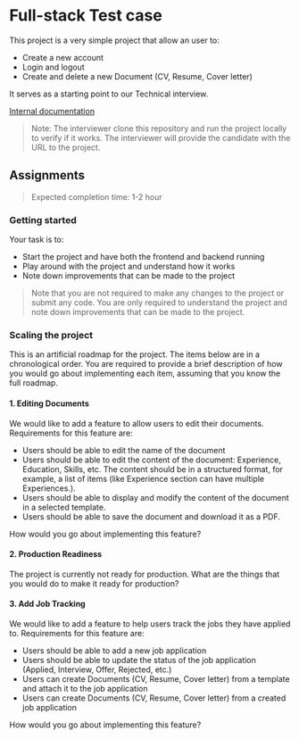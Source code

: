 # Full-stack Test case

This project is a very simple project that allow an user to:

- Create a new account
- Login and logout
- Create and delete a new Document (CV, Resume, Cover letter)

It serves as a starting point to our Technical interview.

[Internal documentation](https://novoresume.atlassian.net/wiki/spaces/MAN/pages/2355429378/Test+case+description)

> Note: The interviewer clone this repository and run the project locally to verify if it works. The interviewer will provide the candidate with the URL to the project.

## Assignments

> Expected completion time: 1-2 hour

### Getting started

Your task is to:

- Start the project and have both the frontend and backend running
- Play around with the project and understand how it works
- Note down improvements that can be made to the project

> Note that you are not required to make any changes to the project or submit any code. You are only required to understand the project and note down improvements that can be made to the project.

### Scaling the project

This is an artificial roadmap for the project. The items below are in a chronological order. You are required to provide a brief description of how you would go about implementing each item, assuming that you know the full roadmap.

#### 1. Editing Documents

We would like to add a feature to allow users to edit their documents. Requirements for this feature are:

- Users should be able to edit the name of the document
- Users should be able to edit the content of the document: Experience, Education, Skills, etc. The content should be in a structured format, for example, a list of items (like Experience section can have multiple Experiences.).
- Users should be able to display and modify the content of the document in a selected template.
- Users should be able to save the document and download it as a PDF.

How would you go about implementing this feature?

#### 2. Production Readiness

The project is currently not ready for production. What are the things that you would do to make it ready for production?

#### 3. Add Job Tracking

We would like to add a feature to help users track the jobs they have applied to. Requirements for this feature are:

- Users should be able to add a new job application
- Users should be able to update the status of the job application (Applied, Interview, Offer, Rejected, etc.)
- Users can create Documents (CV, Resume, Cover letter) from a template and attach it to the job application
- Users can create Documents (CV, Resume, Cover letter) from a created job application

How would you go about implementing this feature?
